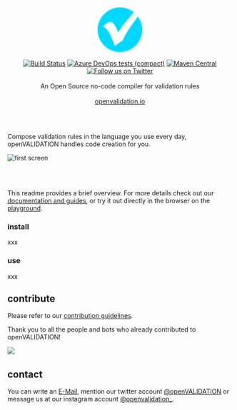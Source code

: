 <p>&nbsp;<br/></p>
<p align="center"><a href="https://openvalidation.io" target="_blank" rel="noopener noreferrer"><img width="100" src="docs/ci/log-part.png" alt="Vue logo"></a></p>
<p align="center">
  <a href="https://dev.azure.com/validaria/openvalidation/_build/latest?definitionId=1&branchName=master"><img src="https://dev.azure.com/validaria/openvalidation/_apis/build/status/openVALIDATION/openVALIDATION%20master?branchName=master" alt="Build Status"></a>
  <a href="https://img.shields.io/azure-devops/tests/validaria/openvalidation/1?compact_message"><img src="https://img.shields.io/azure-devops/tests/validaria/openvalidation/1?compact_message" alt="Azure DevOps tests (compact)"></a> 
  <a href="https://search.maven.org/search?q=g:io.openvalidation"><img src="https://img.shields.io/maven-central/v/io.openvalidation/openvalidation" alt="Maven Central"></a> 
 <br/>
  <a href="https://twitter.com/openVALIDATION"><img src="https://img.shields.io/twitter/follow/openVALIDATION?style=social" alt="Follow us on Twitter"></a> 
 <br/><br/>
 <span>An Open Source no-code compiler for validation rules</span>
 <br/><br/>
 <a href="https://openvalidation.io" target="_blank">openvalidation.io</a>
</p>



<br/><br/>

Compose validation rules in the language you use every day, openVALIDATION handles code creation for you.

![first screen](/docs/first-screen.png)

<br/><br/>

 
This readme provides a brief overview. For more details check out our [documentation and guides](https://docs.openvalidation.io), or try it out directly in the browser on the [playground](https://playground.openvalidation.io/).

### install

xxx

### use

xxx





## contribute

Please refer to our [contribution guidelines](CONTRIBUTING.md).

Thank you to all the people and bots who already contributed to openVALIDATION!

<!-- generate new contributor list.. https://contributors-img.firebaseapp.com/ -->
<a href="https://github.com/openvalidation/openvalidation/graphs/contributors"><img src="https://contributors-img.firebaseapp.com/image?repo=openvalidation/openvalidation"/>
</a>

## contact

You can write an [E-Mail](mailto:validaria@openvalidation.io), mention our twitter account [@openVALIDATION](https://twitter.com/openVALIDATION) or message us at our instagram account [@openvalidation_](https://www.instagram.com/openvalidation_/).
